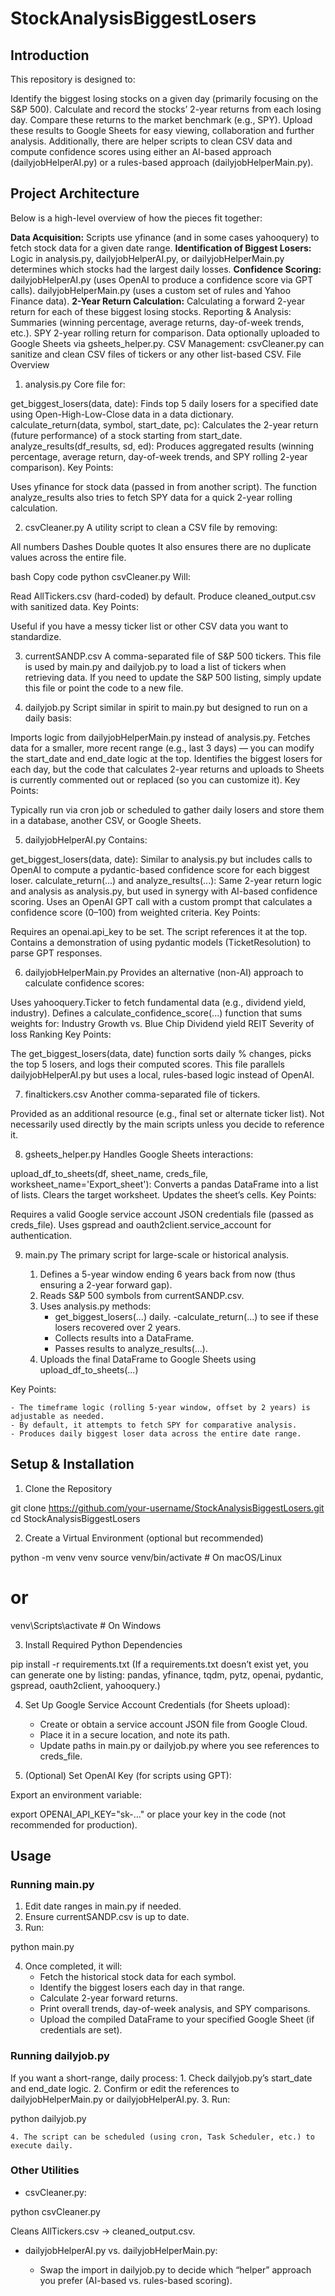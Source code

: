 # StockAnalysisBiggestLosers

## Introduction
This repository is designed to:

Identify the biggest losing stocks on a given day (primarily focusing on the S&P 500).
Calculate and record the stocks’ 2-year returns from each losing day.
Compare these returns to the market benchmark (e.g., SPY).
Upload these results to Google Sheets for easy viewing, collaboration and further analysis.
Additionally, there are helper scripts to clean CSV data and compute confidence scores using either an AI-based approach (dailyjobHelperAI.py) or a rules-based approach (dailyjobHelperMain.py).

## Project Architecture
Below is a high-level overview of how the pieces fit together:

**Data Acquisition:** Scripts use yfinance (and in some cases yahooquery) to fetch stock data for a given date range.
**Identification of Biggest Losers:** Logic in analysis.py, dailyjobHelperAI.py, or dailyjobHelperMain.py determines which stocks had the largest daily losses.
**Confidence Scoring:**
dailyjobHelperAI.py (uses OpenAI to produce a confidence score via GPT calls).
dailyjobHelperMain.py (uses a custom set of rules and Yahoo Finance data).
**2-Year Return Calculation:** Calculating a forward 2-year return for each of these biggest losing stocks.
Reporting & Analysis:
Summaries (winning percentage, average returns, day-of-week trends, etc.).
SPY 2-year rolling return for comparison.
Data optionally uploaded to Google Sheets via gsheets_helper.py.
CSV Management: csvCleaner.py can sanitize and clean CSV files of tickers or any other list-based CSV.
File Overview
1. analysis.py
Core file for:

get_biggest_losers(data, date): Finds top 5 daily losers for a specified date using Open-High-Low-Close data in a data dictionary.
calculate_return(data, symbol, start_date, pc): Calculates the 2-year return (future performance) of a stock starting from start_date.
analyze_results(df_results, sd, ed): Produces aggregated results (winning percentage, average return, day-of-week trends, and SPY rolling 2-year comparison).
Key Points:

Uses yfinance for stock data (passed in from another script).
The function analyze_results also tries to fetch SPY data for a quick 2-year rolling calculation.

2. csvCleaner.py
A utility script to clean a CSV file by removing:

All numbers
Dashes
Double quotes
It also ensures there are no duplicate values across the entire file.

bash
Copy code
python csvCleaner.py
Will:

Read AllTickers.csv (hard-coded) by default.
Produce cleaned_output.csv with sanitized data.
Key Points:

Useful if you have a messy ticker list or other CSV data you want to standardize.

3. currentSANDP.csv
A comma-separated file of S&P 500 tickers.
This file is used by main.py and dailyjob.py to load a list of tickers when retrieving data.
If you need to update the S&P 500 listing, simply update this file or point the code to a new file.

4. dailyjob.py
Script similar in spirit to main.py but designed to run on a daily basis:

Imports logic from dailyjobHelperMain.py instead of analysis.py.
Fetches data for a smaller, more recent range (e.g., last 3 days) — you can modify the start_date and end_date logic at the top.
Identifies the biggest losers for each day, but the code that calculates 2-year returns and uploads to Sheets is currently commented out or replaced (so you can customize it).
Key Points:

Typically run via cron job or scheduled to gather daily losers and store them in a database, another CSV, or Google Sheets.

5. dailyjobHelperAI.py
Contains:

get_biggest_losers(data, date): Similar to analysis.py but includes calls to OpenAI to compute a pydantic-based confidence score for each biggest loser.
calculate_return(...) and analyze_results(...): Same 2-year return logic and analysis as analysis.py, but used in synergy with AI-based confidence scoring.
Uses an OpenAI GPT call with a custom prompt that calculates a confidence score (0–100) from weighted criteria.
Key Points:

Requires an openai.api_key to be set. The script references it at the top.
Contains a demonstration of using pydantic models (TicketResolution) to parse GPT responses.

6. dailyjobHelperMain.py
Provides an alternative (non-AI) approach to calculate confidence scores:

Uses yahooquery.Ticker to fetch fundamental data (e.g., dividend yield, industry).
Defines a calculate_confidence_score(...) function that sums weights for:
Industry
Growth vs. Blue Chip
Dividend yield
REIT
Severity of loss
Ranking
Key Points:

The get_biggest_losers(data, date) function sorts daily % changes, picks the top 5 losers, and logs their computed scores.
This file parallels dailyjobHelperAI.py but uses a local, rules-based logic instead of OpenAI.

7. finaltickers.csv
Another comma-separated file of tickers.

Provided as an additional resource (e.g., final set or alternate ticker list).
Not necessarily used directly by the main scripts unless you decide to reference it.

8. gsheets_helper.py
Handles Google Sheets interactions:

upload_df_to_sheets(df, sheet_name, creds_file, worksheet_name='Export_sheet'):
Converts a pandas DataFrame into a list of lists.
Clears the target worksheet.
Updates the sheet’s cells.
Key Points:

Requires a valid Google service account JSON credentials file (passed as creds_file).
Uses gspread and oauth2client.service_account for authentication.

9. main.py
The primary script for large-scale or historical analysis.

    1. Defines a 5-year window ending 6 years back from now (thus ensuring a 2-year forward gap).
    2. Reads S&P 500 symbols from currentSANDP.csv.
    3. Uses analysis.py methods:
        - get_biggest_losers(...) daily.
        -calculate_return(...) to see if these losers recovered over 2 years.
        - Collects results into a DataFrame.
        - Passes results to analyze_results(...).
    4. Uploads the final DataFrame to Google Sheets using upload_df_to_sheets(...)

Key Points:

    - The timeframe logic (rolling 5-year window, offset by 2 years) is adjustable as needed.
    - By default, it attempts to fetch SPY for comparative analysis.
    - Produces daily biggest loser data across the entire date range.



## Setup & Installation
1. Clone the Repository

git clone https://github.com/your-username/StockAnalysisBiggestLosers.git
cd StockAnalysisBiggestLosers

2. Create a Virtual Environment (optional but recommended)

python -m venv venv
source venv/bin/activate  # On macOS/Linux

# or

venv\Scripts\activate  # On Windows

3. Install Required Python Dependencies

pip install -r requirements.txt
(If a requirements.txt doesn’t exist yet, you can generate one by listing: pandas, yfinance, tqdm, pytz, openai, pydantic, gspread, oauth2client, yahooquery.)

4. Set Up Google Service Account Credentials (for Sheets upload):

    - Create or obtain a service account JSON file from Google Cloud.
    - Place it in a secure location, and note its path.
    - Update paths in main.py or dailyjob.py where you see references to creds_file.

5. (Optional) Set OpenAI Key (for scripts using GPT):

Export an environment variable:

export OPENAI_API_KEY="sk-..."
or place your key in the code (not recommended for production).

## Usage

### Running main.py
1. Edit date ranges in main.py if needed.
2. Ensure currentSANDP.csv is up to date.
3. Run:

python main.py

4. Once completed, it will:
    - Fetch the historical stock data for each symbol.
    - Identify the biggest losers each day in that range.
    - Calculate 2-year forward returns.
    - Print overall trends, day-of-week analysis, and SPY comparisons.
    - Upload the compiled DataFrame to your specified Google Sheet (if credentials are set).

### Running dailyjob.py
If you want a short-range, daily process:
    1. Check dailyjob.py’s start_date and end_date logic.
    2. Confirm or edit the references to dailyjobHelperMain.py or dailyjobHelperAI.py.
    3. Run:

python dailyjob.py

    4. The script can be scheduled (using cron, Task Scheduler, etc.) to execute daily.

### Other Utilities
- csvCleaner.py:

python csvCleaner.py

Cleans AllTickers.csv → cleaned_output.csv.

- dailyjobHelperAI.py vs. dailyjobHelperMain.py:

    - Swap the import in dailyjob.py to decide which “helper” approach you prefer (AI-based vs. rules-based scoring).
